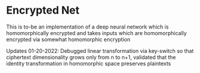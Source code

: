# Encrypted Net

This is to-be an implementation of a deep neural network which is homomorphically encrypted and takes inputs which are homomorphically encrypted via somewhat homomorphic encryption

Updates
01-20-2022: Debugged linear transformation via key-switch so that ciphertext dimensionality grows only from n to n+1, validated that the identity transformation in homomorphic space preserves plaintexts
